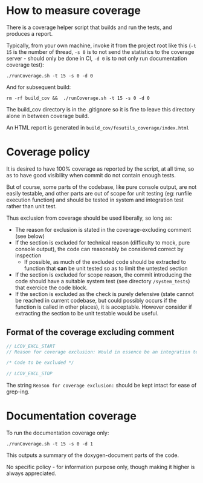 
# How to measure coverage

There is a coverage helper script that builds and run the tests, and produces a report. 

Typically, from your own machine, invoke it from the project root like this (`-t 15` is the number of thread, `-s 0` is to not send the statistics
to the coverage server - should only be done in CI, `-d 0` is to not only run documentation coverage test):

```
./runCoverage.sh -t 15 -s 0 -d 0

```

And for subsequent build:

```
rm -rf build_cov &&  ./runCoverage.sh -t 15 -s 0 -d 0
```

The build_cov directory is in the .gitignore so it is fine to leave this directory alone in between coverage build.

An HTML report is generated in `build_cov/fesutils_coverage/index.html`

# Coverage policy

It is desired to have 100% coverage as reported by the script, at all time, so as to have good visibility when commit do
 not contain enough tests. 
 
But of course, some parts of the codebase, like pure console output, are not easily testable,
and other parts are out of scope for unit testing (eg: runfile execution function) and should be tested in system and integration test rather
than unit test.


Thus exclusion from coverage should be used liberally, so long as:
  
* The reason for exclusion is stated in the coverage-excluding comment (see below)
* If the section is excluded for technical reason (difficulty to mock, pure console output), the code can reasonably be
considered correct by inspection
  * If possible, as much of the excluded code should be extracted to function that **can** be unit tested so as to limit
  the untested section
* If the section is excluded for scope reason, the commit introducing the code should have a suitable system test (see 
directory `/system_tests`) that exercice the code block.
* If the section is excluded as the check is purely defensive (state cannot be reached in current codebase, but could possibly
occurs if the function is called in other places), it is acceptable. However consider if extracting the section to be unit testable
would be useful.


## Format of the coverage excluding comment
```c++
// LCOV_EXCL_START
// Reason for coverage exclusion: Would in essence be an integration test, not unit test

/* Code to be excluded */

// LCOV_EXCL_STOP
```

The string `Reason for coverage exclusion:` should be kept intact for ease of grep-ing.

# Documentation coverage

To run the documentation coverage only:

```
./runCoverage.sh -t 15 -s 0 -d 1
```

This outputs a summary of the doxygen-document parts of the code.

No specific policy - for information purpose only, though making it higher is always appreciated.
